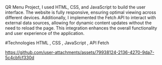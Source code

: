 QR Menu Project, I used HTML, CSS, and JavaScript to build the user interface. 
The website is fully responsive, ensuring optimal viewing across different devices. 
Additionally, I implemented the Fetch API to interact with external data sources, allowing for dynamic content updates without the need to reload the page. 
This integration enhances the overall functionality and user experience of the application.

#Technologies 
HTML , CSS , JavaScript , API Fetch

https://github.com/user-attachments/assets/79938124-2136-4270-9da7-5c4cbfcf330d


